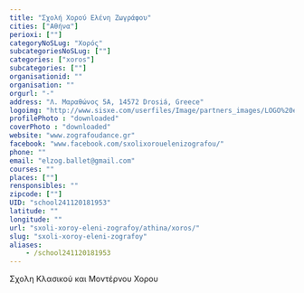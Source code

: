 ```yaml
---
title: "Σχολή Χορού Ελένη Ζωγράφου"
cities: ["Αθήνα"]
perioxi: [""]
categoryNoSLug: "Χορός"
subcategoriesNoSLug: [""]
categories: ["xoros"]
subcategories: [""]
organisationid: ""
organisation: ""
orgurl: "-"
address: "Λ. Μαραθώνος 5A, 14572 Drosiá, Greece"
logoimg: "http://www.sisxe.com/userfiles/Image/partners_images/LOGO%20eleni%20zografou%202.jpg"
profilePhoto : "downloaded"
coverPhoto : "downloaded"
website: "www.zografoudance.gr"
facebook: "www.facebook.com/sxolixorouelenizografou/"
phone: ""
email: "elzog.ballet@gmail.com"
courses: ""
places: [""]
rensponsibles: ""
zipcode: [""]
UID: "school241120181953"
latitude: ""
longitude: ""
url: "sxoli-xoroy-eleni-zografoy/athina/xoros/"
slug: "sxoli-xoroy-eleni-zografoy"
aliases:
    - /school241120181953
---
```



Σχολη Κλασικού και Μοντέρνου Χορου

